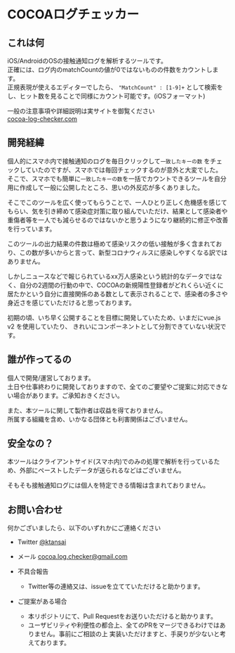 # COCOAログチェッカー

## これは何
iOS/AndroidのOSの接触通知ログを解析するツールです。  
正確には、ログ内のmatchCountの値が0ではないものの件数をカウントします。  
正規表現が使えるエディターでしたら、
`"MatchCount" : [1-9]+` として検索をし、ヒット数を見ることで同様にカウント可能です。(iOSフォーマット)  

一般の注意事項や詳細説明は実サイトを御覧ください  
[cocoa-log-checker.com](http://cocoa-log-checker.com)

## 開発経緯
個人的にスマホ内で接触通知のログを毎日クリックして`一致したキーの数` をチェックしていたのですが、スマホでは毎回チェックするのが意外と大変でした。  
そこで、スマホでも簡単に`一致したキーの数`を一括でカウントできるツールを自分用に作成して一般に公開したところ、思いの外反応が多くありました。

そこでこのツールを広く使ってもらうことで、一人ひとり正しく危機感を感じてもらい、気を引き締めて感染症対策に取り組んでいただけ、結果として感染者や重傷者等を一人でも減らせるのではないかと思うようになり継続的に修正や改善を行っています。

このツールの出力結果の件数は極めて感染リスクの低い接触が多く含まれており、この数が多いからと言って、新型コロナウィルスに感染しやすくなる訳ではありません。

しかしニュースなどで報じられているxx万人感染という統計的なデータではなく、自分の2週間の行動の中で、COCOAの新規陽性登録者がどれくらい近くに居たかという自分に直接関係のある数として表示されることで、感染者の多さや身近さを感じていただけると思っております。

初期の頃、いち早く公開することを目標に開発していたため、いまだにvue.js v2 を使用していたり、
きれいにコンポーネントとして分割できていない状況です。


## 誰が作ってるの
個人で開発/運営しております。  
土日や仕事終わりに開発しておりますので、全てのご要望やご提案に対応できない場合があります。ご承知おきください。

また、本ツールに関して製作者は収益を得ておりません。  
所属する組織を含め、いかなる団体とも利害関係はございません。


## 安全なの？
本ツールはクライアントサイド(スマホ内)でのみの処理で解析を行っているため、外部にペーストしたデータが送られるなどはございません。

そもそも接触通知ログには個人を特定できる情報は含まれておりません。


## お問い合わせ
何かございましたら、以下のいずれかにご連絡ください

- Twitter <a href="https://twitter.com/ktansai" target="_blank">@ktansai</a>
- メール <a href='mailto:cocoa.log.checker@gmail.com' target="_blank">cocoa.log.checker@gmail.com

- 不具合報告
  - Twitter等の連絡又は、issueを立てていただけると助かります。
- ご提案がある場合
  - 本リポジトリにて、Pull Requestをお送りいただけると助かります。
  - ユーザビリティや利便性の都合上、全てのPRをマージできるわけではありません。事前にご相談の上 実装いただけますと、手戻りが少ないと考えております。

